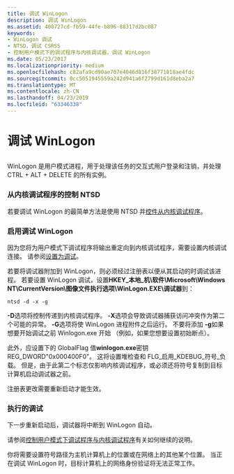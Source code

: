 ```yaml
---
title: 调试 WinLogon
description: 调试 WinLogon
ms.assetid: 408727cd-fb59-44fe-b896-88317d2bc087
keywords:
- WinLogon 调试
- NTSD，调试 CSRSS
- 控制用户模式下的调试程序与内核调试器，调试 WinLogon
ms.date: 05/23/2017
ms.localizationpriority: medium
ms.openlocfilehash: c82afa9cd90ae707e4046d816f38771818ae4fdc
ms.sourcegitcommit: 0cc5051945559a242d941a6f2799d161d8eba2a7
ms.translationtype: MT
ms.contentlocale: zh-CN
ms.lasthandoff: 04/23/2019
ms.locfileid: "63346338"
---
```

# <a name="debugging-winlogon"></a>调试 WinLogon


## <span id="ddk_debugging_winlogon_with_ntsd_dbg"></span><span id="DDK_DEBUGGING_WINLOGON_WITH_NTSD_DBG"></span>


WinLogon 是用户模式进程，用于处理该任务的交互式用户登录和注销，并处理 CTRL + ALT + DELETE 的所有实例。

### <a name="span-idcontrollingntsdfromthekerneldebuggerspanspan-idcontrollingntsdfromthekerneldebuggerspancontrolling-ntsd-from-the-kernel-debugger"></a><span id="controlling_ntsd_from_the_kernel_debugger"></span><span id="CONTROLLING_NTSD_FROM_THE_KERNEL_DEBUGGER"></span>从内核调试程序的控制 NTSD

若要调试 WinLogon 的最简单方法是使用 NTSD 并[控件从内核调试程序](controlling-the-user-mode-debugger-from-the-kernel-debugger.md)。

### <a name="span-idenablingwinlogondebuggingspanspan-idenablingwinlogondebuggingspanenabling-winlogon-debugging"></a><span id="enabling_winlogon_debugging"></span><span id="ENABLING_WINLOGON_DEBUGGING"></span>启用调试 WinLogon

因为您将为用户模式下调试程序将输出重定向到内核调试程序，需要设置内核调试连接。 请参阅[设置为调试](getting-set-up-for-debugging.md)。

若要将调试器附加到 WinLogon，则必须经过注册表以便从其启动的时调试该进程。 若要设置 WinLogon 调试，设置**HKEY\_本地\_机\\软件\\Microsoft\\Windows NT\\CurrentVersion\\图像文件执行选项\\WinLogon.EXE\\调试器**到：

```console
ntsd -d -x -g 
```

**-D**选项将控制传递到内核调试程序。 **-X**选项会导致调试器捕获访问冲突作为第二个可能的异常。 **-G**选项将使 WinLogon 进程附件之后运行。 不要将添加 **-g**如果想要开始调试之前 Winlogon.exe 开始 （例如，如果您想要设置初始断点）。

此外，应设置下的 GlobalFlag 值**winlogon.exe**密钥 REG\_DWORD"0x000400F0"。 这将设置堆检查和 FLG\_启用\_KDEBUG\_符号\_负载。 但是，由于此第二个标志仅影响内核调试程序，或必须还将符号复制到目标计算机启动调试器之前。

注册表更改需要重新启动才能生效。

### <a name="span-idperformingthedebuggingspanspan-idperformingthedebuggingspanperforming-the-debugging"></a><span id="performing_the_debugging"></span><span id="PERFORMING_THE_DEBUGGING"></span>执行的调试

下一步重新启动后，调试器将中断到 WinLogon 自动。

请参阅[控制用户模式下调试程序与内核调试程序](controlling-the-user-mode-debugger-from-the-kernel-debugger.md)有关如何继续的说明。

你将需要设置符号路径为主机计算机上的位置或在网络上的其他某个位置。 当正在调试 WinLogon 时，目标计算机上的网络身份验证将无法正常工作。

 

 






